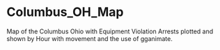 # Columbus_OH_Map

Map of the Columbus Ohio with Equipment Violation Arrests plotted and shown by Hour with movement and the use of gganimate. 
